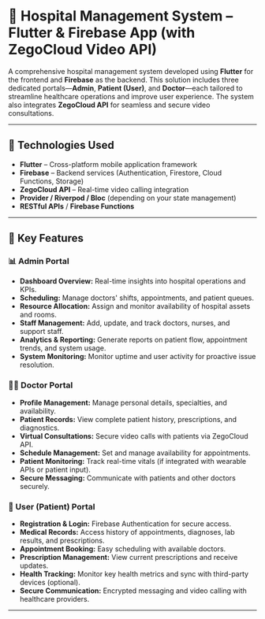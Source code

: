# 🏥 Hospital Management System – Flutter & Firebase App (with ZegoCloud Video API)

A comprehensive hospital management system developed using **Flutter** for the frontend and **Firebase** as the backend. This solution includes three dedicated portals—**Admin**, **Patient (User)**, and **Doctor**—each tailored to streamline healthcare operations and improve user experience. The system also integrates **ZegoCloud API** for seamless and secure video consultations.

---

## 🔧 Technologies Used

- **Flutter** – Cross-platform mobile application framework
- **Firebase** – Backend services (Authentication, Firestore, Cloud Functions, Storage)
- **ZegoCloud API** – Real-time video calling integration
- **Provider / Riverpod / Bloc** (depending on your state management)
- **RESTful APIs** / **Firebase Functions**

---

## 🔐 Key Features

### 📊 Admin Portal

- **Dashboard Overview:** Real-time insights into hospital operations and KPIs.
- **Scheduling:** Manage doctors' shifts, appointments, and patient queues.
- **Resource Allocation:** Assign and monitor availability of hospital assets and rooms.
- **Staff Management:** Add, update, and track doctors, nurses, and support staff.
- **Analytics & Reporting:** Generate reports on patient flow, appointment trends, and system usage.
- **System Monitoring:** Monitor uptime and user activity for proactive issue resolution.

### 👨‍⚕️ Doctor Portal

- **Profile Management:** Manage personal details, specialties, and availability.
- **Patient Records:** View complete patient history, prescriptions, and diagnostics.
- **Virtual Consultations:** Secure video calls with patients via ZegoCloud API.
- **Schedule Management:** Set and manage availability for appointments.
- **Patient Monitoring:** Track real-time vitals (if integrated with wearable APIs or patient input).
- **Secure Messaging:** Communicate with patients and other doctors securely.

### 👤 User (Patient) Portal

- **Registration & Login:** Firebase Authentication for secure access.
- **Medical Records:** Access history of appointments, diagnoses, lab results, and prescriptions.
- **Appointment Booking:** Easy scheduling with available doctors.
- **Prescription Management:** View current prescriptions and receive updates.
- **Health Tracking:** Monitor key health metrics and sync with third-party devices (optional).
- **Secure Communication:** Encrypted messaging and video calling with healthcare providers.

---


